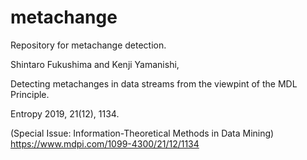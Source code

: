 # metachange
Repository for metachange detection. 

Shintaro Fukushima and Kenji Yamanishi, 

Detecting metachanges in data streams from the viewpint of the MDL Principle. 

Entropy 2019, 21(12), 1134. 

(Special Issue: Information-Theoretical Methods in Data Mining)
https://www.mdpi.com/1099-4300/21/12/1134
